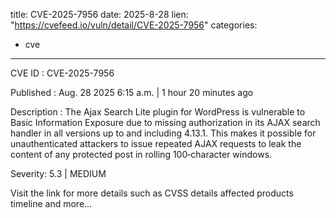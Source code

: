  
title: CVE-2025-7956
date: 2025-8-28
lien: "https://cvefeed.io/vuln/detail/CVE-2025-7956"
categories:
  - cve
---

CVE ID : CVE-2025-7956

Published :  Aug. 28
2025
6:15 a.m. | 1 hour
20 minutes ago

Description : The Ajax Search Lite plugin for WordPress is vulnerable to Basic Information Exposure due to missing authorization in its AJAX search handler in all versions up to
and including
4.13.1. This makes it possible for unauthenticated attackers to issue repeated AJAX requests to leak the content of any protected post in rolling 100‑character windows.

Severity: 5.3 | MEDIUM

Visit the link for more details
such as CVSS details
affected products
timeline
and more...
